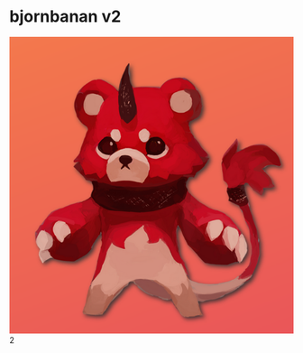 # bjornbanan v2

![profile picture](https://github.com/AbstractNucleus/bjornbanan/blob/main/pfp.png?raw=true)
2
